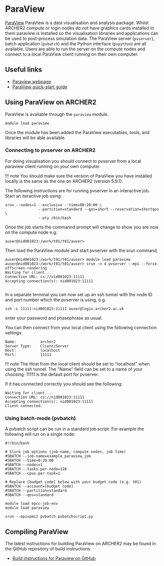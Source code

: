 # ParaView

[ParaView](https://www.paraview.org) ParaView is a data visualisation and analysis package.
Whilst ARCHER2 compute or login nodes do not have graphics cards installed 
in them paraview is installed so the visualisation libraries and applications 
can be used to post-process simulation data. The ParaView server (``pvserver``),
batch application (``pvbatch``) and the Python interface (``pvpython``)
are all available. Users are able to run the server on the compute nodes
and connect to a local ParaView client running on their own computer.

## Useful links

  - [Paraview webpage](https://www.paraview.org)
  - [ParaView quick-start guide](https://kitware.github.io/paraview-docs/latest/python/quick-start.html)


## Using ParaView on ARCHER2

ParaView is available through the `paraview` module.

```
module load paraview
```

Once the module has been added the ParaView executables, tools, 
and libraries will be able available.

### Connecting to pvserver on ARCHER2

For doing visualisation you should connect to pvserver from a local
paraview client running on your own computer.

!!! note 
    You should make sure the version of ParaView you have installed locally is the same as 
    the one on ARCHER2 (version 5.9.1).

The following instructions are for running pvserver in an interactive job. 
Start an iteractive job using:

```
srun --nodes=1 --exclusive --time=00:20:00 \
               --partition=standard --qos=short --reservation=shortqos \
               --pty /bin/bash
```

Once the job starts the commannd prompt will change to show you are now
on the compute node e.g.

```
auser@nid001023:/work/t01/t01/auser> 
```

Then load the ParaView module and start pvserver with the srun command,

```
auser@nid001023:/work/t01/t01/auser> module load paraview
auser@nid001023:/work/t01/t01/auser> srun -n 4 pvserver --mpi --force-offscreen-rendering
Waiting for client...
Connection URL: cs://nid001023:11111
Accepting connection(s): nid001023:11111
 
```

In a separate terminal you can now set up an ssh tunnel with the node
ID and port number which the pvserver is using, e.g.

```
ssh -L 11111:nid001023:11111 auser@login.archer2.ac.uk 
```

enter your password and phasephrase as usual.


You can then connect from your local client using the following connection
settings:

```
Name:           archer2 
Server Type:    Client/Server 
Host:           localhost 
Port:           11111
```

!!! note 
    The Host from the local client should be set to "localhost" when using the
    ssh tunnel. The "Name" field can be set to a name of your choosing. 
    11111 is the default port for pvserver.

If it has connected correctly you should see the following:

```
Waiting for client...
Connection URL: cs://nid001023:11111
Accepting connection(s): nid001023:11111
Client connected.
```

### Using batch-mode (pvbatch)

A pvbatch script can be run in a standard job script. For example
the following will run on a single node:


```
#!/bin/bash

# Slurm job options (job-name, compute nodes, job time)
#SBATCH --job-name=example_paraview_job
#SBATCH --time=0:20:00
#SBATCH --nodes=1
#SBATCH --tasks-per-node=128
#SBATCH --cpus-per-task=1

# Replace [budget code] below with your budget code (e.g. t01)
#SBATCH --account=[budget code]             
#SBATCH --partition=standard
#SBATCH --qos=standard

module load epcc-job-env
module load paraview

srun --mpi=pmi2 pvbatch pvbatchscript.py
```

## Compiling ParaView

The latest instructions for building ParaView on ARCHER2 may be found in
the GitHub repository of build instructions:

   - [Build instructions for Paraview on
     GitHub](https://github.com/hpc-uk/build-instructions/tree/main/apps/ParaView)
